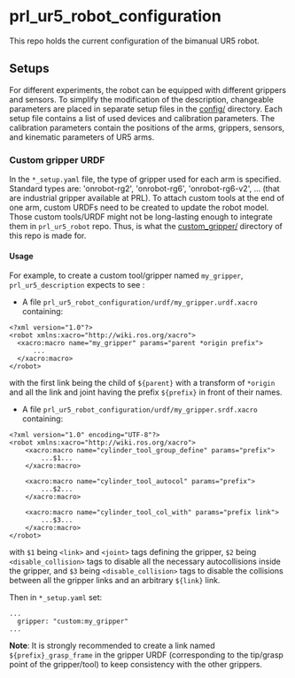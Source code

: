 # prl_ur5_robot_configuration
This repo  holds the current configuration of the bimanual UR5 robot.

## Setups

For different experiments, the robot can be equipped with different grippers and sensors.
To simplify the modification of the description, changeable parameters are placed in separate setup files in the [config/](config/) directory.
Each setup file contains a list of used devices and calibration parameters.
The calibration parameters contain the positions of the arms, grippers, sensors, and kinematic parameters of UR5 arms.

### Custom gripper URDF

In the `*_setup.yaml` file, the type of gripper used for each arm is specified. Standard types are: 'onrobot-rg2', 'onrobot-rg6', 'onrobot-rg6-v2', ... (that are industrial gripper available at PRL). To attach custom tools at the end of one arm, custom URDFs need to be created to update the robot model. Those custom tools/URDF might not be long-lasting enough to integrate them in `prl_ur5_robot` repo. Thus, is what the [custom_gripper/](custom_gripper/) directory of this repo is made for.

#### Usage
For example, to create a custom tool/gripper named `my_gripper`, `prl_ur5_description` expects to see :
* A file `prl_ur5_robot_configuration/urdf/my_gripper.urdf.xacro` containing:
```
<?xml version="1.0"?>
<robot xmlns:xacro="http://wiki.ros.org/xacro">
  <xacro:macro name="my_gripper" params="parent *origin prefix">
      ...
  </xacro:macro>
</robot>
```
with the first link being the child of `${parent}` with a transform of `*origin` and all the link and joint having the prefix `${prefix}` in front of their names.
* A file `prl_ur5_robot_configuration/urdf/my_gripper.srdf.xacro` containing:
```
<?xml version="1.0" encoding="UTF-8"?>
<robot xmlns:xacro="http://wiki.ros.org/xacro">
    <xacro:macro name="cylinder_tool_group_define" params="prefix">
        ...$1...
    </xacro:macro>

    <xacro:macro name="cylinder_tool_autocol" params="prefix">
        ...$2...
    </xacro:macro>

    <xacro:macro name="cylinder_tool_col_with" params="prefix link">
        ...$3...
    </xacro:macro>
</robot>
```
with `$1` being `<link>` and `<joint>` tags defining the gripper, `$2` being `<disable_collision>` tags to disable all the necessary autocollisions inside the gripper, and `$3` being `<disable_collision>` tags to disable the collisions between all the gripper links and an arbitrary `${link}` link.

Then in `*_setup.yaml` set:
```
...
  gripper: "custom:my_gripper"
...
```

**Note**: It is strongly recommended to create a link named `${prefix}_grasp_frame` in the gripper URDF (corresponding to the tip/grasp point of the gripper/tool) to keep consistency with the other grippers.